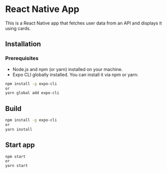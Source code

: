 # React Native App

This is a React Native app that fetches user data from an API and displays it using cards.

## Installation

### Prerequisites

- Node.js and npm (or yarn) installed on your machine.
- Expo CLI globally installed. You can install it via npm or yarn:

```bash
npm install -g expo-cli
or
yarn global add expo-cli

```
## Build

```bash
npm install -g expo-cli
or
yarn install

```

## Start app

```bash
npm start
or
yarn start

```
